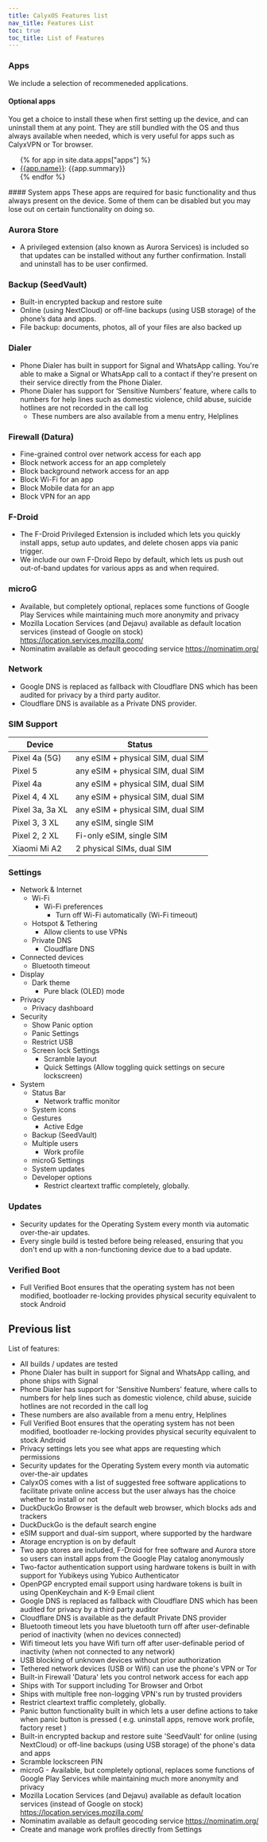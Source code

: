 ```yaml
---
title: CalyxOS Features list
nav_title: Features List
toc: true
toc_title: List of Features
---
```


### Apps
We include a selection of recommeneded applications.
#### Optional apps
You get a choice to install these when first setting up the device, and can uninstall them at any point. They are still bundled with the OS and thus always available when needed, which is very useful for apps such as CalyxVPN or Tor browser.
<ul>
{% for app in site.data.apps["apps"] %}
<li><a href="{{app.web}}">{{app.name}}</a>: {{app.summary}}</li>
{% endfor %}
</ul>
#### System apps
These apps are required for basic functionality and thus always present on the device. Some of them can be disabled but you may lose out on certain functionality on doing so.

### Aurora Store
* A privileged extension (also known as Aurora Services) is included so that updates can be installed without any further confirmation. Install and uninstall has to be user confirmed.

### Backup (SeedVault)
* Built-in encrypted backup and restore suite
* Online (using NextCloud) or off-line backups (using USB storage) of the phone’s data and apps.
* File backup: documents, photos, all of your files are also backed up

### Dialer
* Phone Dialer has built in support for Signal and WhatsApp calling. You're able to make a Signal or WhatsApp call to a contact if they're present on their service directly from the Phone Dialer.
* Phone Dialer has support for ‘Sensitive Numbers’ feature, where calls to numbers for help lines such as domestic violence, child abuse, suicide hotlines are not recorded in the call log
  * These numbers are also available from a menu entry, Helplines

### Firewall (Datura)
* Fine-grained control over network access for each app
* Block network access for an app completely
* Block background network access for an app
* Block Wi-Fi for an app
* Block Mobile data for an app
* Block VPN for an app

### F-Droid
* The F-Droid Privileged Extension is included which lets you quickly install apps, setup auto updates, and delete chosen apps via panic trigger.
* We include our own F-Droid Repo by default, which lets us push out out-of-band updates for various apps as and when required.

### microG
* Available, but completely optional, replaces some functions of Google Play Services while maintaining much more anonymity and privacy
* Mozilla Location Services (and Dejavu) available as default location services (instead of Google on stock) https://location.services.mozilla.com/
* Nominatim available as default geocoding service https://nominatim.org/

### Network
* Google DNS is replaced as fallback with Cloudflare DNS which has been audited for privacy by a third party auditor.
* Cloudflare DNS is available as a Private DNS provider.

### SIM Support

| Device | Status |
| ------ | ------ |
| Pixel 4a (5G) | any eSIM + physical SIM, dual SIM |
| Pixel 5 | any eSIM + physical SIM, dual SIM |
| Pixel 4a | any eSIM + physical SIM, dual SIM |
| Pixel 4, 4 XL | any eSIM + physical SIM, dual SIM |
| Pixel 3a, 3a XL | any eSIM + physical SIM, dual SIM |
| Pixel 3, 3 XL | any eSIM, single SIM |
| Pixel 2, 2 XL | Fi-only eSIM, single SIM |
| Xiaomi Mi A2 | 2 physical SIMs, dual SIM |

### Settings
* Network & Internet
  * Wi-Fi
    * Wi-Fi preferences
      * Turn off Wi-Fi automatically (Wi-Fi timeout)
  * Hotspot & Tethering
    * Allow clients to use VPNs
  * Private DNS
    * Cloudflare DNS
* Connected devices
  * Bluetooth timeout
* Display
  * Dark theme
    * Pure black (OLED) mode
* Privacy
  * Privacy dashboard
* Security
  * Show Panic option
  * Panic Settings
  * Restrict USB
  * Screen lock Settings
    * Scramble layout
    * Quick Settings (Allow toggling quick settings on secure lockscreen)
* System
  * Status Bar
    * Network traffic monitor
  * System icons
  * Gestures
    * Active Edge
  * Backup (SeedVault)
  * Multiple users
    * Work profile
  * microG Settings
  * System updates
  * Developer options
    * Restrict cleartext traffic completely, globally.

### Updates
* Security updates for the Operating System every month via automatic over-the-air updates.
* Every single build is tested before being released, ensuring that you don't end up with a non-functioning device due to a bad update.

### Verified Boot
* Full Verified Boot ensures that the operating system has not been modified, bootloader re-locking provides physical security equivalent to stock Android

## Previous list

List of features:
* All builds / updates are tested
* Phone Dialer has built in support for Signal and WhatsApp calling, and phone ships with Signal
* Phone Dialer has support for 'Sensitive Numbers' feature, where calls to numbers for help lines such as domestic violence, child abuse, suicide hotlines are not recorded in the call log
* These numbers are also available from a menu entry, Helplines
* Full Verified Boot ensures that the operating system has not been modified, bootloader re-locking provides physical security equivalent to stock Android
* Privacy settings lets you see what apps are requesting which permissions
* Security updates for the Operating System every month via automatic over-the-air updates
* CalyxOS comes with a list of suggested free software applications to facilitate private online access but the user always has the choice whether to install or not
* DuckDuckGo Browser is the default web browser, which blocks ads and trackers
* DuckDuckGo is the default search engine
* eSIM support and dual-sim support, where supported by the hardware
* Atorage encryption is on by default
* Two app stores are included, F-Droid for free software and Aurora store so users can install apps from the Google Play catalog anonymously
* Two-factor authentication support using hardware tokens is built in with support for Yubikeys using Yubico Authenticator
* OpenPGP encrypted email support using hardware tokens is built in using OpenKeychain and K-9 Email client
* Google DNS is replaced as fallback with Cloudflare DNS which has been audited for privacy by a third party auditor
* Cloudflare DNS is available as the default Private DNS provider
* Bluetooth timeout lets you have bluetooth turn off after user-definable period of inactivity (when no devices connected)
* Wifi timeout lets you have Wifi turn off after user-definable period of inactivity (when not connected to any network)
* USB blocking of unknown devices without prior authorization
* Tethered network devices (USB or Wifi) can use the phone's VPN or Tor
* Built-in Firewall 'Datura' lets you control network access for each app
* Ships with Tor support including Tor Browser and Orbot
* Ships with multiple free non-logging VPN's run by trusted providers
* Restrict cleartext traffic completely, globally.
* Panic button functionality built in which lets a user define actions to take when panic button is pressed ( e.g. uninstall apps, remove work profile, factory reset )
* Built-in encrypted backup and restore suite 'SeedVault' for online (using NextCloud) or off-line backups (using USB storage) of the phone's data and apps
* Scramble lockscreen PIN
* microG - Available, but completely optional, replaces some functions of Google Play Services while maintaining much more anonymity and privacy
* Mozilla Location Services (and Dejavu) available as default location services (instead of Google on stock) https://location.services.mozilla.com/
* Nominatim available as default geocoding service https://nominatim.org/
* Create and manage work profiles directly from Settings
